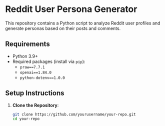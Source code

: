 # Reddit User Persona Generator

This repository contains a Python script to analyze Reddit user profiles and generate personas based on their posts and comments.

## Requirements
- Python 3.9+
- Required packages (install via `pip`):
  - `praw==7.7.1`
  - `openai==1.84.0`
  - `python-dotenv==1.0.0`

## Setup Instructions
1. **Clone the Repository**:
   ```bash
   git clone https://github.com/yourusername/your-repo.git
   cd your-repo
